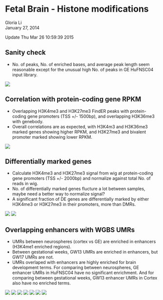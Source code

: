 # Fetal Brain - Histone modifications
Gloria Li  
January 27, 2014  

Update Thu Mar 26 10:59:39 2015



## Sanity check   

* No. of peaks, No. of enriched bases, and average peak length seem reasonable except for the unusual high No. of peaks in GE HuFNSC04 input library.              

![](HisMod_files/figure-html/summary-1.png) 

## Correlation with protein-coding gene RPKM 

* Overlapping H3K4me3 and H3K27me3 FindER peaks with protein-coding gene promoters (TSS +/- 1500bp), and overlapping H3K36me3 with genebody.    
* Overall correlations are as expected, with H3K4m3 and H3K36me3 marked genes showing higher RPKM, and H3K27me3 and bivalent promoter marked showing lower RPKM.   

![](HisMod_files/figure-html/RPKM-1.png) 

## Differentially marked genes

* Calculate H3K4me3 and H3K27me3 signal from wig at protein-coding gene promoters (TSS +/- 2000bp) and normalize against total No. of reads in wig.    
* No. of differentially marked genes flucture a lot between samples, maybe need a better way to normalize signal?    
* A significant fraction of DE genes are differentially marked by either H3K4me3 or H3K27me3 in their promoters, more than DMRs.      

![](HisMod_files/figure-html/DM-1.png) ![](HisMod_files/figure-html/DM-2.png) 

## Overlapping enhancers with WGBS UMRs

* UMRs between neurospheres (cortex vs GE) are enriched in enhancers (H3K4me1 enriched regions).      
* Between gestational weeks, GW13 UMRs are enriched in enhancers, but GW17 UMRs are not.      
* UMRs overlaped with enhancers are highly enriched for brain development terms. For comparing between neurospheres, GE enhancer UMRs in HuFNSC04 have no significant enrichment. And for comparing between gestational weeks, GW13 enhancer UMRs in Cortex also have no enriched terms.       

![](HisMod_files/figure-html/UMR-1.png) 
![](HisMod_files/figure-html/UMR_GREAT-1.png) ![](HisMod_files/figure-html/UMR_GREAT-2.png) ![](HisMod_files/figure-html/UMR_GREAT-3.png) ![](HisMod_files/figure-html/UMR_GREAT-4.png) ![](HisMod_files/figure-html/UMR_GREAT-5.png) ![](HisMod_files/figure-html/UMR_GREAT-6.png) 


